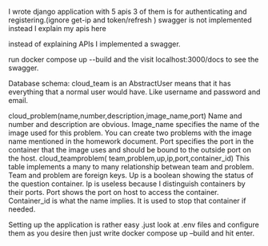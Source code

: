 I wrote django application with 5 apis 3 of them is for authenticating and registering.(ignore get-ip and token/refresh )
swagger is not implemented instead I explain my apis here
	
instead of explaining APIs I implemented a swagger.

run docker compose up --build and the visit localhost:3000/docs to see the swagger.

Database schema:
cloud_team is an AbstractUser means that it has everything that a normal user would have.
Like username and password and email.

cloud_problem(name,number,description,image_name,port)
Name and number and description are obvious.
Image_name specifies the name of the image used for this problem.  You can create two problems with the image name mentioned in the homework document.
Port specifies the port in the container that the image uses and should be bound to the outside port on the host.
cloud_teamproblem(	team,problem,up,ip,port,container_id)
This table implements a many to many relationship betwean team and problem.
Team and problem are foreign keys.
Up is a boolean showing the status of the question container.
Ip is useless because I distinguish containers by their ports.
Port shows the port on host to access the container.
Container_id is what the name implies. It is used to stop that container if needed.


Setting up the application is rather easy .just look at .env files and configure them as you desire then just write docker compose up –build and hit enter.


